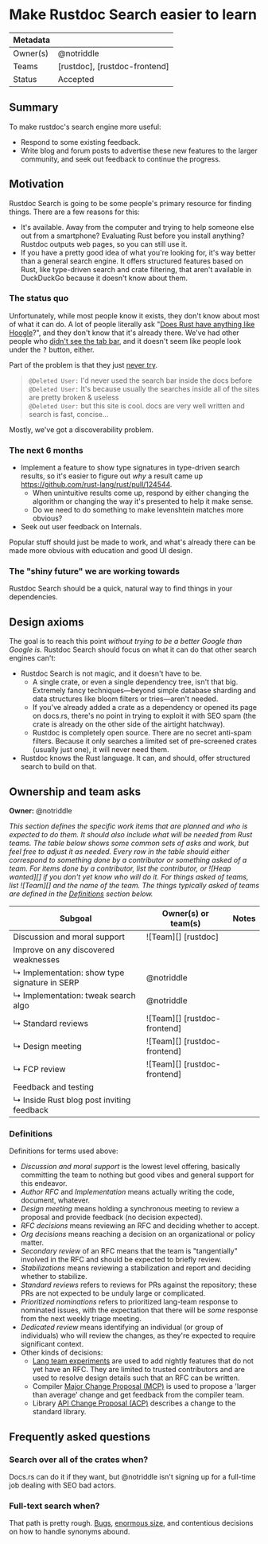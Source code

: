 # Make Rustdoc Search easier to learn

| Metadata |                               |
| -------- | ----------------------------- |
| Owner(s) | @notriddle                    |
| Teams    | [rustdoc], [rustdoc-frontend] |
| Status   | Accepted                      |

## Summary

To make rustdoc's search engine more useful:

* Respond to some existing feedback.
* Write blog and forum posts to advertise these new features to the larger community, and seek out feedback to continue the progress.

## Motivation

Rustdoc Search is going to be some people's primary resource for finding things. There are a few reasons for this:

* It's available. Away from the computer and trying to help someone else out from a smartphone? Evaluating Rust before you install anything? Rustdoc outputs web pages, so you can still use it.
* If you have a pretty good idea of what you're looking for, it's way better than a general search engine. It offers structured features based on Rust, like type-driven search and crate filtering, that aren't available in DuckDuckGo because it doesn't know about them.

### The status quo

Unfortunately, while most people know it exists, they don't know about most of what it can do. A lot of people literally ask "[Does Rust have anything like Hoogle]?", and they don't know that it's already there. We've had other people who [didn't see the tab bar], and it doesn't seem like people look under the <kbd>?</kbd> button, either.

[didn't see the tab bar]: https://internals.rust-lang.org/t/full-text-search-for-rustdoc-and-doc-rs/20427/11?u=notriddle

[Does Rust have anything like Hoogle]: https://old.reddit.com/r/rust/comments/oxh4ef/hoogle_for_rust/

Part of the problem is that they just [never try](https://discord.com/channels/442252698964721669/448238009733742612/943568438033543268).

> `@Deleted User:` I'd never used the search bar inside the docs before\
> `@Deleted User:` It's because usually the searches inside all of the sites are pretty broken & useless\
> `@Deleted User:` but this site is cool. docs are very well written and search is fast, concise...

Mostly, we've got a discoverability problem.

### The next 6 months

* Implement a feature to show type signatures in type-driven search results, so it's easier to figure out *why* a result came up <https://github.com/rust-lang/rust/pull/124544>.
  * When unintuitive results come up, respond by either changing the algorithm or changing the way it's presented to help it make sense.
  * Do we need to do something to make levenshtein matches more obvious?
* Seek out user feedback on Internals.

Popular stuff should just be made to work, and what's already there can be made more obvious with education and good UI design.

### The "shiny future" we are working towards

Rustdoc Search should be a quick, natural way to find things in your dependencies.

## Design axioms

The goal is to reach this point *without trying to be a better Google than Google is.* Rustdoc Search should focus on what it can do that other search engines can't:

* Rustdoc Search is not magic, and it doesn't have to be.
  * A single crate, or even a single dependency tree, isn't that big. Extremely fancy techniques—beyond simple database sharding and data structures like bloom filters or tries—aren't needed.
  * If you've already added a crate as a dependency or opened its page on docs.rs, there's no point in trying to exploit it with SEO spam (the crate is already on the other side of the airtight hatchway).
  * Rustdoc is completely open source. There are no secret anti-spam filters. Because it only searches a limited set of pre-screened crates (usually just one), it will never need them.
* Rustdoc knows the Rust language. It can, and should, offer structured search to build on that.

## Ownership and team asks

**Owner:** @notriddle

*This section defines the specific work items that are planned and who is expected to do them. It should also include what will be needed from Rust teams. The table below shows some common sets of asks and work, but feel free to adjust it as needed. Every row in the table should either correspond to something done by a contributor or something asked of a team. For items done by a contributor, list the contributor, or ![Heap wanted][] if you don't yet know who will do it. For things asked of teams, list ![Team][] and the name of the team. The things typically asked of teams are defined in the [Definitions](#definitions) section below.*

| Subgoal                                       | Owner(s) or team(s)            | Notes |
| --------------------------------------------- | ------------------------------ | ----- |
| Discussion and moral support                  | ![Team][] [rustdoc]            |       |
| Improve on any discovered weaknesses          |                                |       |
| ↳ Implementation: show type signature in SERP | @notriddle                     |       |
| ↳ Implementation: tweak search algo           | @notriddle                     |       |
| ↳ Standard reviews                            | ![Team][] [rustdoc-frontend]   |       |
| ↳ Design meeting                              | ![Team][] [rustdoc-frontend]   |       |
| ↳ FCP review                                  | ![Team][] [rustdoc-frontend]   |       |
| Feedback and testing                          |                                |       |
| ↳ Inside Rust blog post inviting feedback     |                                |       |

### Definitions

Definitions for terms used above:

* *Discussion and moral support* is the lowest level offering, basically committing the team to nothing but good vibes and general support for this endeavor.
* *Author RFC* and *Implementation* means actually writing the code, document, whatever.
* *Design meeting* means holding a synchronous meeting to review a proposal and provide feedback (no decision expected).
* *RFC decisions* means reviewing an RFC and deciding whether to accept.
* *Org decisions* means reaching a decision on an organizational or policy matter.
* *Secondary review* of an RFC means that the team is "tangentially" involved in the RFC and should be expected to briefly review.
* *Stabilizations* means reviewing a stabilization and report and deciding whether to stabilize.
* *Standard reviews* refers to reviews for PRs against the repository; these PRs are not expected to be unduly large or complicated.
* *Prioritized nominations* refers to prioritized lang-team response to nominated issues, with the expectation that there will be *some* response from the next weekly triage meeting.
* *Dedicated review* means identifying an individual (or group of individuals) who will review the changes, as they're expected to require significant context.
* Other kinds of decisions:
    * [Lang team experiments](https://lang-team.rust-lang.org/how_to/experiment.html) are used to add nightly features that do not yet have an RFC. They are limited to trusted contributors and are used to resolve design details such that an RFC can be written.
    * Compiler [Major Change Proposal (MCP)](https://forge.rust-lang.org/compiler/mcp.html) is used to propose a 'larger than average' change and get feedback from the compiler team.
    * Library [API Change Proposal (ACP)](https://std-dev-guide.rust-lang.org/development/feature-lifecycle.html) describes a change to the standard library.

## Frequently asked questions

### Search over all of the crates when?

Docs.rs can do it if they want, but @notriddle isn't signing up for a full-time job dealing with SEO bad actors.

### Full-text search when?

That path is pretty rough. [Bugs](https://github.com/rust-lang/mdBook/issues/1286), [enormous size](https://github.com/elixir-lang/ex_doc/issues/1732), and contentious decisions on how to handle synonyms abound.
